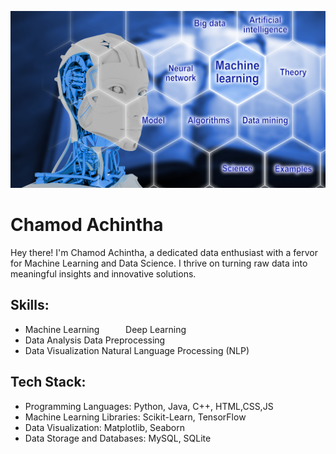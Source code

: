 ![Machine Learning and Data Science](https://github.com/chamodAchintha/chamodAchintha/blob/main/ml.png)

# Chamod Achintha
Hey there! I'm Chamod Achintha, a dedicated data enthusiast with a fervor for Machine Learning and Data Science. I thrive on turning raw data into meaningful insights and innovative solutions.

## Skills:
* Machine Learning <kbd>&nbsp;&nbsp;&nbsp;&nbsp;</kbd> Deep Learning
* Data Analysis           Data Preprocessing
* Data Visualization      Natural Language Processing (NLP)

## Tech Stack:
* Programming Languages: Python, Java, C++, HTML,CSS,JS
* Machine Learning Libraries: Scikit-Learn, TensorFlow
* Data Visualization: Matplotlib, Seaborn
* Data Storage and Databases: MySQL, SQLite
